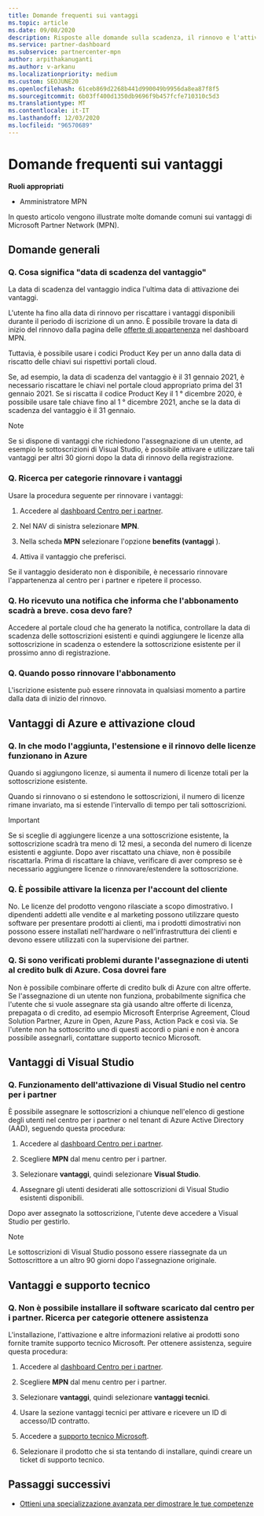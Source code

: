 ```yaml
---
title: Domande frequenti sui vantaggi
ms.topic: article
ms.date: 09/08/2020
description: Risposte alle domande sulla scadenza, il rinnovo e l'attivazione delle licenze per Azure, cloud, Visual Studio e i vantaggi tecnici e di supporto
ms.service: partner-dashboard
ms.subservice: partnercenter-mpn
author: arpithakanuganti
ms.author: v-arkanu
ms.localizationpriority: medium
ms.custom: SEOJUNE20
ms.openlocfilehash: 61ceb869d2268b441d990049b9956da8ea87f8f5
ms.sourcegitcommit: 6b03ff400d1350db9696f9b457fcfe710310c5d3
ms.translationtype: MT
ms.contentlocale: it-IT
ms.lasthandoff: 12/03/2020
ms.locfileid: "96570689"
---
```

# <a name="benefits-faq"></a>Domande frequenti sui vantaggi

**Ruoli appropriati**

- Amministratore MPN

In questo articolo vengono illustrate molte domande comuni sui vantaggi di Microsoft Partner Network (MPN).


## <a name="general-questions"></a>Domande generali

### <a name="q-what-does-benefit-expiry-date-mean"></a>Q. Cosa significa "data di scadenza del vantaggio"

La data di scadenza del vantaggio indica l'ultima data di attivazione dei vantaggi.

L'utente ha fino alla data di rinnovo per riscattare i vantaggi disponibili durante il periodo di iscrizione di un anno. È possibile trovare la data di inizio del rinnovo dalla pagina delle [offerte di appartenenza](https://partner.microsoft.com/dashboard/mpn/offers) nel dashboard MPN.

Tuttavia, è possibile usare i codici Product Key per un anno dalla data di riscatto delle chiavi sui rispettivi portali cloud.

Se, ad esempio, la data di scadenza del vantaggio è il 31 gennaio 2021, è necessario riscattare le chiavi nel portale cloud appropriato prima del 31 gennaio 2021. Se si riscatta il codice Product Key il 1 ° dicembre 2020, è possibile usare tale chiave fino al 1 ° dicembre 2021, anche se la data di scadenza del vantaggio è il 31 gennaio.

>[!NOTE]
>Se si dispone di vantaggi che richiedono l'assegnazione di un utente, ad esempio le sottoscrizioni di Visual Studio, è possibile attivare e utilizzare tali vantaggi per altri 30 giorni dopo la data di rinnovo della registrazione.

### <a name="q-how-do-i-renew-my-benefits"></a>Q. Ricerca per categorie rinnovare i vantaggi

Usare la procedura seguente per rinnovare i vantaggi:

1. Accedere al [dashboard Centro per i partner](https://partner.microsoft.com/dashboard/).

2. Nel NAV di sinistra selezionare **MPN**.

3. Nella scheda **MPN** selezionare l'opzione **benefits (vantaggi** ).

4. Attiva il vantaggio che preferisci.

Se il vantaggio desiderato non è disponibile, è necessario rinnovare l'appartenenza al centro per i partner e ripetere il processo.

### <a name="q-i-received-a-notification-informing-me-that-my-subscription-is-expiring-soon---what-should-i-do"></a>Q. Ho ricevuto una notifica che informa che l'abbonamento scadrà a breve. cosa devo fare?

Accedere al portale cloud che ha generato la notifica, controllare la data di scadenza delle sottoscrizioni esistenti e quindi aggiungere le licenze alla sottoscrizione in scadenza o estendere la sottoscrizione esistente per il prossimo anno di registrazione.

### <a name="q-when-can-i-renew-my-membership"></a>Q. Quando posso rinnovare l'abbonamento

L'iscrizione esistente può essere rinnovata in qualsiasi momento a partire dalla data di inizio del rinnovo.

## <a name="azure-and-cloud-activation-benefits"></a>Vantaggi di Azure e attivazione cloud

### <a name="q-how-does-adding-extendingrenewing-licenses-work-on-azure"></a>Q. In che modo l'aggiunta, l'estensione e il rinnovo delle licenze funzionano in Azure

Quando si aggiungono licenze, si aumenta il numero di licenze totali per la sottoscrizione esistente.

Quando si rinnovano o si estendono le sottoscrizioni, il numero di licenze rimane invariato, ma si estende l'intervallo di tempo per tali sottoscrizioni.

>[!IMPORTANT]
>Se si sceglie di aggiungere licenze a una sottoscrizione esistente, la sottoscrizione scadrà tra meno di 12 mesi, a seconda del numero di licenze esistenti e aggiunte. Dopo aver riscattato una chiave, non è possibile riscattarla. Prima di riscattare la chiave, verificare di aver compreso se è necessario aggiungere licenze o rinnovare/estendere la sottoscrizione.

### <a name="q-can-i-activate-the-license-on-my-customers-account"></a>Q. È possibile attivare la licenza per l'account del cliente

No. Le licenze del prodotto vengono rilasciate a scopo dimostrativo. I dipendenti addetti alle vendite e al marketing possono utilizzare questo software per presentare prodotti ai clienti, ma i prodotti dimostrativi non possono essere installati nell'hardware o nell'infrastruttura dei clienti e devono essere utilizzati con la supervisione dei partner.

### <a name="q-im-having-trouble-assigning-users-in-azure-bulk-credit-what-should-i-do"></a>Q. Si sono verificati problemi durante l'assegnazione di utenti al credito bulk di Azure. Cosa dovrei fare

Non è possibile combinare offerte di credito bulk di Azure con altre offerte. Se l'assegnazione di un utente non funziona, probabilmente significa che l'utente che si vuole assegnare sta già usando altre offerte di licenza, prepagata o di credito, ad esempio Microsoft Enterprise Agreement, Cloud Solution Partner, Azure in Open, Azure Pass, Action Pack e così via. Se l'utente non ha sottoscritto uno di questi accordi o piani e non è ancora possibile assegnarli, contattare supporto tecnico Microsoft.

## <a name="visual-studio-benefits"></a>Vantaggi di Visual Studio

### <a name="q-how-does-visual-studio-activation-work-in-partner-center"></a>Q. Funzionamento dell'attivazione di Visual Studio nel centro per i partner

È possibile assegnare le sottoscrizioni a chiunque nell'elenco di gestione degli utenti nel centro per i partner o nel tenant di Azure Active Directory (AAD), seguendo questa procedura:

1. Accedere al [dashboard Centro per i partner](https://partner.microsoft.com/dashboard/).

2. Scegliere **MPN** dal menu centro per i partner.

3. Selezionare **vantaggi**, quindi selezionare **Visual Studio**.

4. Assegnare gli utenti desiderati alle sottoscrizioni di Visual Studio esistenti disponibili.

Dopo aver assegnato la sottoscrizione, l'utente deve accedere a Visual Studio per gestirlo.

>[!Note]
> Le sottoscrizioni di Visual Studio possono essere riassegnate da un Sottoscrittore a un altro 90 giorni dopo l'assegnazione originale.

## <a name="technical-benefits-and-support"></a>Vantaggi e supporto tecnico

### <a name="q-i-cant-install-the-software-i-downloaded-from-partner-center-how-do-i-get-help"></a>Q. Non è possibile installare il software scaricato dal centro per i partner. Ricerca per categorie ottenere assistenza

L'installazione, l'attivazione e altre informazioni relative ai prodotti sono fornite tramite supporto tecnico Microsoft. Per ottenere assistenza, seguire questa procedura:

1. Accedere al [dashboard Centro per i partner](https://partner.microsoft.com/dashboard/).

2. Scegliere **MPN** dal menu centro per i partner.

3. Selezionare **vantaggi**, quindi selezionare **vantaggi tecnici**.

4. Usare la sezione vantaggi tecnici per attivare e ricevere un ID di accesso/ID contratto.

5. Accedere a [supporto tecnico Microsoft](https://support.microsoft.com/supportforbusiness/productselection).

6. Selezionare il prodotto che si sta tentando di installare, quindi creare un ticket di supporto tecnico.

## <a name="next-steps"></a>Passaggi successivi

- [Ottieni una specializzazione avanzata per dimostrare le tue competenze](advanced-specializations.md)